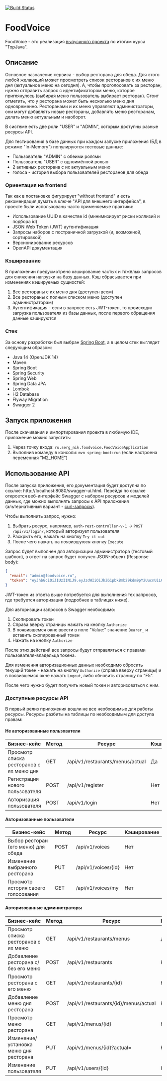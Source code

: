 [![Build Status](https://travis-ci.org/serg-nik/foodvoice.svg?branch=master)](https://travis-ci.org/serg-nik/foodvoice)

# FoodVoice

FoodVoice - это реализация [выпускного проекта](graduation.md "Полное описание проекта") по итогам курса "TopJava".

## Описание

Основное назначение сервиса - выбор ресторана для обеда. Для этого любой желающий может просмотреть список ресторанов с 
их меню дня (актуальное меню на сегодня). А, чтобы проголосовать за ресторан, нужно отправить запрос с идентификатором 
меню, которое приглянулось (выбирая меню пользователь выбирает ресторан). Стоит отметить, что у ресторана может быть 
несколько меню дня одновременно. Ресторанами и их меню управляют администраторы, они могут добавлять новые рестораны,
добавлять меню ресторанам, делать меню актуальным и наоборот.

В системе есть две роли "USER" и "ADMIN", которым доступны разные ресурсы API.

Для тестирования в базе данных при каждом запуске приложения (БД в режиме "In-Memory") популируются тестовые данные:
* Пользователь "ADMIN" с обеими ролями
* Пользователь "USER" с одноимённой ролью
* 2 активных ресторана с их актуальным меню
* голоса - история выбора пользователей ресторанов для обеда

### Ориентация на frontend

Так как в постановке фигурирует "without frontend" и есть рекомендация думать в ключе "API для внешнего интерфейса", в
проекте были использованы часто применяемые практики:
* Использование UUID в качестве id (минимизирует риски коллизий и подбора id)
* JSON Web Token (JWT) аутентификация
* Запросы наборов с постраничной загрузкой (и, возможной, сортировкой)
* Версионирование ресурсов
* OpenAPI документация

### Кэширование

В приложении предусмотрено кэширование частых и тяжёлых запросов для снижения нагрузки на базу данных. Кэш сбрасывается 
при изменениях кэшируемых сущностей:
1. Все рестораны с их меню дня (доступен всем)
2. Все рестораны с полным списком меню (доступен администраторам)
3. Аутентификация - если в запросе есть JWT-токен, то происходит загрузка пользователя из базы данных, после 
первого обращения данные кэшируются

### Стек

За основу разработки был выбран [Spring Boot](https://spring.io/projects/spring-boot), а в целом стек выглядит 
следующим образом:

* Java 14 (OpenJDK 14)
* Maven
* Spring Boot
* Spring Security
* Spring Web
* Spring Data JPA
* Lombok
* H2 Database
* Flyway Migration
* Swagger 2

## Запуск приложения

После скачивания и импортирования проекта в любимую IDE, приложение можно запустить:

1. Через точку входа: `ru.serg_nik.foodvoice.FoodVoiceApplication`
2. Выполнив команду в консоли: `mvn spring-boot:run` (если настроена переменная "M2_HOME")

## Использование API

После запуска приложения, его документация будет доступна по ссылке: http://localhost:8080/swagger-ui.html.
Перейдя по ссылке откроется веб-интерфейс Swagger с набором ресурсов и моделей данных, где можно выполнять запросы к API 
приложения (альтернативный вариант - [curl-запросы](curl.md)).
 
Чтобы выполнить запрос, нужно:
1. Выбрать ресурс, например, `auth-rest-controller-v-1` -> `POST /api/v1/login/`, который авторизует пользователя
2. Раскрыть его, нажать на кнопку `Try it out`
3. После чего нажать на появившуюся кнопку `Execute`

Запрос будет выполнен для авторизации администратора (тестовый шаблон), в ответ на запрос будет получен JSON-объект 
(Response body):
```json
{
  "email": "admin@foodvoice.ru",
  "token": "eyJhbGciOiJIUzI1NiJ9.eyJzdWIiOiJhZG1pbkBmb29kdm9pY2UucnUiLCJyb2xlcyI6WyJST0xFX1VTRVIiLCJST0xFX0FETUlOIl0sImlhdCI6MTU4OTQwNzMyNywiZXhwIjoxNTg5NDEwOTI3fQ.aD2Vpl-_SSHXYRNfE6sB6KF_Y5nlvbOeIzWPvOvDET0"
}
``` 

JWT-токен из ответа выше потребуется для выполнения тех запросов, где требуется авторизация (подробнее в таблицах ниже).

Для авторизации запросов в Swagger необходимо:
1. Скопировать токен
2. Справа вверху страницы нажать на кнопку `Authorize`
3. В появившемся окне ввести в поле "Value:" значение `Bearer_` и вставить скопированный токен
4. Нажать на кнопку `Authorize`

После этих действий все запросы будут отправляться с правами пользователя-владельца токена.

Для изменения авторизационных данных необходимо сбросить текущий токен - нажать на кнопку `Authorize` (справа вверху 
страницы) и в появившемся окне нажать `Logout`, либо обновить страницу по "F5".

После чего нужно будет получить новый токен и авторизоваться с ним.

### Доступные ресурсы API

В первый релиз приложения вошли не все необходимые для работы ресурсы. Ресурсы разбиты на таблицы по необходимым для
доступа правам:

#### Не авторизованные пользователи

Бизнес-кейс | Метод | Ресурс | Кэширование
----------- | ----- | ------ | -----------
Просмотр списка ресторанов с их меню дня | GET | /api/v1/restaurants/menus/actual | Да
Регистрация нового пользователя | POST | /api/v1/register | Нет
Авторизация пользователя | POST | /api/v1/login | Нет

#### Авторизованные пользователи

Бизнес-кейс | Метод | Ресурс | Кэширование
----------- | ----- | ------ | -----------
Выбор ресторан (его меню) для обеда | POST | /api/v1/voices | Нет
Изменение выбранного ресторана | PUT | /api/v1/voices/{id} | Нет
Просмотр история своего голосования | GET | /api/v1/voices/my | Нет

#### Авторизованные администраторы

Бизнес-кейс | Метод | Ресурс | Кэширование
----------- | ----- | ------ | -----------
Просмотр списка ресторанов с их меню | GET | /api/v1/restaurants/menus | Да
Добавление ресторана с/без его меню | POST | /api/v1/restaurants | Нет
Просмотр ресторана с его меню | GET | /api/v1/restaurants/{id} | Нет
Добавление меню дня ресторана | POST | /api/v1/restaurants/{id}/menus/actual | Нет
Просмотр меню ресторана | GET | /api/v1/menus/{id} | Нет
Изменение/установка меню дня ресторана | PUT | /api/v1/menus/{id}?actual= | Нет
Изменение пользователя | PUT | /api/v1/users/{id} | Нет